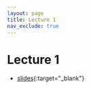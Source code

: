 ```yaml
---
layout: page
title: Lecture 1 
nav_exclude: true
---
```


# Lecture 1 

- [slides](https://docs.google.com/presentation/d/1tPUSs2dmm3CKogMHYibLIN3PBrxjT7j11DEF4UdWVGg/edit?usp=sharing){:target="_blank"}

